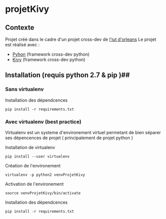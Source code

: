 # projetKivy #

## Contexte ##

Projet créé dans le cadre d'un projet cross-dev de [l'iut d'orleans](https://www.univ-orleans.fr/iut-orleans/) Le projet est réalisé avec :


- [Pyhon](https://www.python.org/) (framework cross-dev python)
- [Kivy](https://kivy.org) (framework cross-dev python)

## Installation (requis python 2.7 & pip )##

### Sans virtualenv ###

Installation des dépendcences

    pip install -r requirements.txt

### Avec virtualenv (best practice) ###  

Virtualenv est un systeme d'environement virtuel permetant de bien séparer ses dépencences de projet ( principalement de projet python )

Installation de virtualenv

    pip install --user virtualenv

Création de l'environement

    virtualenv -p python2 venvProjetKivy

Activation de l'environement

    source venvProjetKivy/bin/activate

Installation des dépendcences

    pip install -r requirements.txt

